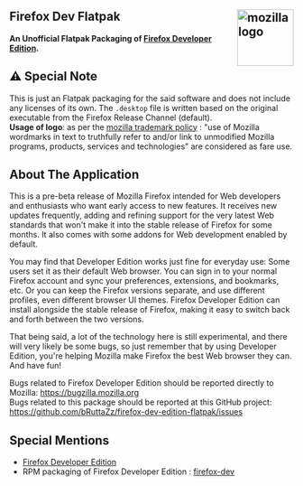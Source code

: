 
<h2>
	<img width="100px" src="https://www.mozilla.org/media/protocol/img/logos/firefox/browser/developer/logo.41d42822c8fb.svg" alt="mozilla logo" align="right"> 
	Firefox Dev Flatpak

</h2>

**An Unofficial Flatpak Packaging of <a href="https://www.mozilla.org/en-US/firefox/developer">Firefox Developer Edition</a>.**


## ⚠️ Special Note
This is just an Flatpak packaging for the said software and does not include any licenses of its own. The `.desktop` file is written based on the original executable from the Firefox Release Channel (default). 
<br> **Usage of logo**: as per the [mozilla trademark policy](https://www.mozilla.org/en-US/foundation/trademarks/policy/) : "use of Mozilla wordmarks in text to truthfully refer to and/or link to unmodified Mozilla programs, products, services and technologies" are considered as fare use.

## About The Application
This is a pre-beta release of Mozilla Firefox intended for Web developers and enthusiasts who want early access to new features. It receives new updates frequently, adding and refining support for the very latest Web standards that won't make it into the stable release of Firefox for some months. It also comes with some addons for Web development enabled by default.

You may find that Developer Edition works just fine for everyday use: Some users set it as their default Web browser. You can sign in to your normal Firefox account and sync your preferences, extensions, and bookmarks, etc. Or you can keep the Firefox versions separate, and use different profiles, even different browser UI themes. Firefox Developer Edition can install alongside the stable release of Firefox, making it easy to switch back and forth between the two versions.

That being said, a lot of the technology here is still experimental, and there will very likely be some bugs, so just remember that by using Developer Edition, you're helping Mozilla make Firefox the best Web browser they can. And have fun!

Bugs related to Firefox Developer Edition should be reported directly to Mozilla: https://bugzilla.mozilla.org
<br>Bugs related to this package should be reported at this GitHub project: https://github.com/bRuttaZz/firefox-dev-edition-flatpak/issues


## Special Mentions
- [Firefox Developer Edition](https://www.mozilla.org/en-US/firefox/developer)
- RPM packaging of Firefox Developer Edition : [firefox-dev](https://github.com/the4runner/firefox-dev)